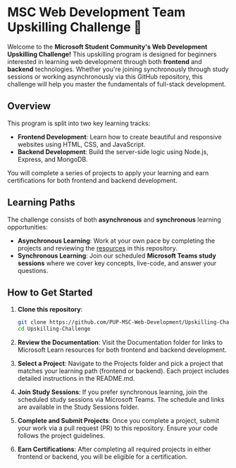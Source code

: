 # **MSC Web Development Team Upskilling Challenge 🦍**

Welcome to the **Microsoft Student Community's Web Development Upskilling Challenge!** This upskilling program is designed for beginners interested in learning web development through both **frontend** and **backend** technologies. Whether you're joining synchronously through study sessions or working asynchronously via this GitHub repository, this challenge will help you master the fundamentals of full-stack development.

## **Overview**
This program is split into two key learning tracks: 
- **Frontend Development**: Learn how to create beautiful and responsive websites using HTML, CSS, and JavaScript.
- **Backend Development**: Build the server-side logic using Node.js, Express, and MongoDB.

You will complete a series of projects to apply your learning and earn certifications for both frontend and backend development.

## **Learning Paths**
The challenge consists of both **asynchronous** and **synchronous** learning opportunities:

- **Asynchronous Learning**: Work at your own pace by completing the projects and reviewing the [resources](./Documentation/README.md) in this repository. 
- **Synchronous Learning**: Join our scheduled **Microsoft Teams study sessions** where we cover key concepts, live-code, and answer your questions.

## **How to Get Started**
1. **Clone this repository**:
   ```bash
   git clone https://github.com/PUP-MSC-Web-Development/Upskilling-Challenge.git
   cd Upskilling-Challenge

2. **Review the Documentation**:
Visit the Documentation folder for links to Microsoft Learn resources for both frontend and backend development.

3. **Select a Project**:
Navigate to the Projects folder and pick a project that matches your learning path (frontend or backend). Each project includes detailed instructions in the README.md.

4. **Join Study Sessions**:
If you prefer synchronous learning, join the scheduled study sessions via Microsoft Teams. The schedule and links are available in the Study Sessions folder.

5. **Complete and Submit Projects**:
Once you complete a project, submit your work via a pull request (PR) to this repository. Ensure your code follows the project guidelines.

7. **Earn Certifications**:
After completing all required projects in either frontend or backend, you will be eligible for a certification.
